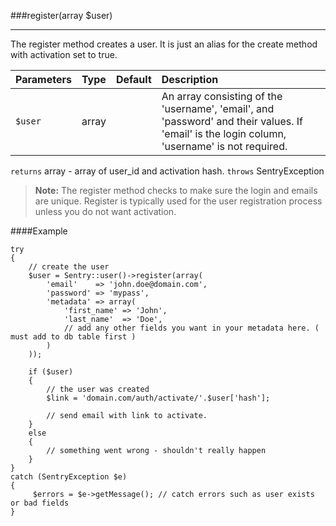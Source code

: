 <a id="register" href="#"></a>
###register(array $user)

----------

The register method creates a user. It is just an alias for the create method with activation set to true.

Parameters                   | Type            | Default       | Description
:--------------------------- | :-------------: | :------------ | :--------------
`$user`                      | array           |               | An array consisting of the 'username', 'email', and 'password' and their values. If 'email' is the login column, 'username' is not required.

`returns` array - array of user_id and activation hash. `throws` SentryException

> **Note:** The register method checks to make sure the login and emails are unique. Register is typically used for the user registration process unless you do not want activation.

####Example

	try
	{
	    // create the user
	    $user = Sentry::user()->register(array(
	        'email'    => 'john.doe@domain.com',
	    	'password' => 'mypass',
	    	'metadata' => array(
	    		'first_name' => 'John',
	    		'last_name'  => 'Doe',
	    		// add any other fields you want in your metadata here. ( must add to db table first )
	    	)
	    ));

	    if ($user)
	    {
	        // the user was created
	        $link = 'domain.com/auth/activate/'.$user['hash'];

	        // send email with link to activate.
	    }
	    else
	    {
	        // something went wrong - shouldn't really happen
	    }
	}
	catch (SentryException $e)
	{
	     $errors = $e->getMessage(); // catch errors such as user exists or bad fields
	}
